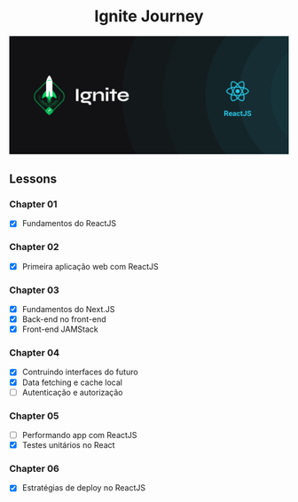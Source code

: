 <h1 align="center">Ignite Journey</h1>

<div align="center" id="top"> 
  <img src="./assets/ignite.png" alt="Ignite Journey" />
</div>

<h2>Lessons</h2>

<h3>Chapter 01</h3>

- [x] Fundamentos do ReactJS

<h3>Chapter 02</h3>

- [x] Primeira aplicação web com ReactJS

<h3>Chapter 03</h3>

- [x] Fundamentos do Next.JS
- [x] Back-end no front-end
- [x] Front-end JAMStack

<h3>Chapter 04</h3>

- [x] Contruindo interfaces do futuro
- [x] Data fetching e cache local
- [ ] Autenticação e autorização

<h3>Chapter 05</h3>

- [ ] Performando app com ReactJS
- [x] Testes unitários no React

<h3>Chapter 06</h3>

- [x] Estratégias de deploy no ReactJS
